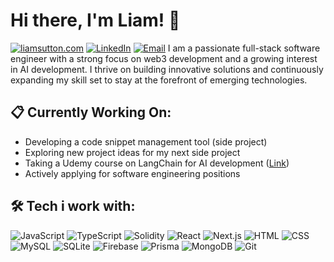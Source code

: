 # Hi there, I'm Liam! 👋

[![liamsutton.com](https://img.shields.io/badge/-liamsutton.com-93cfb0?style=flat-square&logo=appveyor&logoColor=white&link=https://my-dev-portfolio-eight.vercel.app/)](https://my-dev-portfolio-eight.vercel.app/)
[![LinkedIn](https://img.shields.io/badge/-LinkedIn-0077B5?style=flat-square&logo=linkedin&logoColor=white&link=https://www.linkedin.com/in/liam-sutton90)](https://www.linkedin.com/in/liam-sutton90/)
[![Email](https://img.shields.io/badge/-Email-D14836?style=flat-square&logo=gmail&logoColor=white&link=mailto:sutton.liam77@gmail.com)](mailto:sutton.liam77@gmail.com)
I am a passionate full-stack software engineer with a strong focus on web3 development and a growing interest in AI development. I thrive on building innovative solutions and continuously expanding my skill set to stay at the forefront of emerging technologies.

## 📋 Currently Working On:
- Developing a code snippet management tool (side project)
- Exploring new project ideas for my next side project
- Taking a Udemy course on LangChain for AI development ([Link](https://www.udemy.com/course/langchain/))
- Actively applying for software engineering positions

## 🛠️ Tech i work with:
![JavaScript](https://img.shields.io/badge/-JavaScript-000?&logo=JavaScript)
![TypeScript](https://img.shields.io/badge/-TypeScript-000?&logo=TypeScript)
![Solidity](https://img.shields.io/badge/-Solidity-000?&logo=Solidity)
![React](https://img.shields.io/badge/-React-000?&logo=React)
![Next.js](https://img.shields.io/badge/-Next.js-000?&logo=Next.js)
![HTML](https://img.shields.io/badge/-HTML-000?&logo=HTML5)
![CSS](https://img.shields.io/badge/-CSS-000?&logo=CSS3)
![MySQL](https://img.shields.io/badge/-MySQL-000?&logo=MySQL)
![SQLite](https://img.shields.io/badge/-SQLite-000?&logo=SQLite)
![Firebase](https://img.shields.io/badge/-Firebase-000?&logo=Firebase)
![Prisma](https://img.shields.io/badge/-Prisma-000?&logo=Prisma)
![MongoDB](https://img.shields.io/badge/-MongoDB-000?&logo=MongoDB)
![Git](https://img.shields.io/badge/-Git-000?&logo=Git)

<!-- [![GitHub Streak](http://github-readme-streak-stats.herokuapp.com?user=curm90&theme=dark)](https://git.io/streak-stats)

[![Top Langs](https://github-readme-stats.vercel.app/api/top-langs/?username=curm90&layout=compact&theme=vision-friendly-dark)](https://github.com/anuraghazra/github-readme-stats) -->

<!-- ### Stats

![Your GitHub stats](https://github-readme-stats.vercel.app/api?username=curm90&show_icons=true&theme=radical) -->

<!-- ### Current Streak

![GitHub Streak](https://github-readme-streak-stats.herokuapp.com?user=curm90&theme=radical) -->

<!-- ### Most Used Languages

![Top Langs](https://github-readme-stats.vercel.app/api/top-langs/?username=curm90&layout=compact&theme=radical) -->
